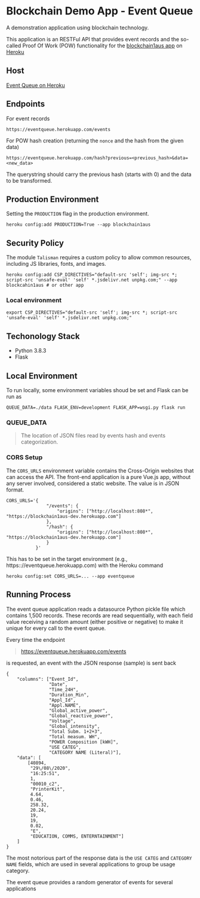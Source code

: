 # Blockchain Demo App - Event Queue

A demonstration application using blockchain technology.

This application is an RESTFul API that provides event records and the so-called Proof Of Work (POW) functionality for 
the [blockchain1aus app](blockchain1aus.herokuapp.com) on [Heroku](https://heroku.com)

## Host

[Event Queue on Heroku](https://eventqueue.herokuapp.com/)

## Endpoints

For event records
```
https://eventqueue.herokuapp.com/events
```

For POW hash creation (returning the `nonce` and the hash from the given data)
```
https://eventqueue.herokuapp.com/hash?previous=<previous_hash>&data=<new_data>
```

The querystring should carry the previous hash (starts with 0) and the data to be transformed.

## Production Environment

Setting the `PRODUCTION` flag in the production environment.
```
heroku config:add PRODUCTION=True --app blockchain1aus
```

## Security Policy

The module `Talisman` requires a custom policy to allow common resources, including
JS libraries, fonts, and images.

```
heroku config:add CSP_DIRECTIVES="default-src 'self'; img-src *; script-src 'unsafe-eval' 'self' *.jsdelivr.net unpkg.com;" --app blockcahin1aus # or other app
```

### Local environment
```
export CSP_DIRECTIVES="default-src 'self'; img-src *; script-src 'unsafe-eval' 'self' *.jsdelivr.net unpkg.com;"
```

## Techonology Stack

* Python 3.8.3
* Flask

## Local Environment

To run locally, some environment variables shoud be set and Flask can be run as

```
QUEUE_DATA=./data FLASK_ENV=development FLASK_APP=wsgi.py flask run
```

### QUEUE_DATA

> The location of JSON files read by events hash and events categorization.

### CORS Setup

The `CORS_URLS` environment variable contains the Cross-Origin websites that can access the API. The front-end application is a pure Vue.js app, without any server involved, considered a static website. The value is in JSON format.
```
CORS_URLS='{
               "/events": {
                   "origins": ["http://localhost:808*", "https://blockchain1aus-dev.herokuapp.com"]
               },
               "/hash": {
                   "origins": ["http://localhost:808*", "https://blockchain1aus-dev.herokuapp.com"]
               }
           }'
```

This has to be set in the target environment (e.g., https:://eventqueue.herokuapp.com) with the Heroku command

```
heroku config:set CORS_URLS=... --app eventqueue
```
## Running Process

The event queue application reads a datasource Python pickle file which contains 1,500 records. These records are read sequentially, with each field value receiving a random amount (either positive or negative) to make it unique for every call to the event queue.

Every time the endpoint

> https://eventqueue.herokuapp.com/events

is requested, an event with the JSON response (sample) is sent back

```
{
	"columns": ["Event_Id",
				"Date",
				"Time_24H",
				"Duration_Min",
				"Appl_Id",
				"Appl.NAME",
				"Global_active_power",
				"Global_reactive_power",
				"Voltage",
				"Global_intensity",
				"Total Subm. 1+2+3",
				"Total measum. WH",
				"POWER Composition [kWH]",
				"USE CATEG",
				"CATEGORY NAME (Literal)"],
	"data": [
		[40894,
		 "29\/08\/2020",
		 "16:25:51",
		 1,
		 "00010_c2",
		 "PrinterKit",
		 4.64,
		 0.46,
		 258.32,
		 20.24,
		 19,
		 19,
		 0.02,
		 "E",
		 "EDUCATION, COMMS, ENTERNTAINMENT"]
	]
}
```

The most notorious part of the response data is the `USE CATEG` and `CATEGORY NAME` fields, which are used in several applications to group be usage category.

The event queue provides a random generator of events for several applications 
